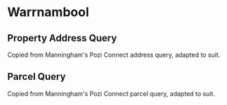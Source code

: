 # Warrnambool

## Property Address Query

Copied from Manningham's Pozi Connect address query, adapted to suit.

## Parcel Query

Copied from Manningham's Pozi Connect parcel query, adapted to suit.

